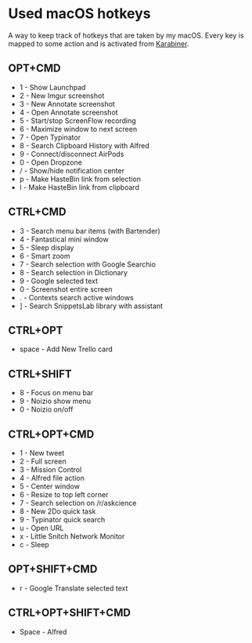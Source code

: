 # Used macOS hotkeys

A way to keep track of hotkeys that are taken by my macOS. Every key is mapped to some action and is activated from [Karabiner](../macOS/apps/karabiner/karabiner.md).

## OPT+CMD

- 1 - Show Launchpad
- 2 - New Imgur screenshot
- 3 - New Annotate screenshot
- 4 - Open Annotate screenshot
- 5 - Start/stop ScreenFlow recording
- 6 - Maximize window to next screen
- 7 - Open Typinator
- 8 - Search Clipboard History with Alfred
- 9 - Connect/disconnect AirPods
- 0 - Open Dropzone
- / - Show/hide notification center
- p - Make HasteBin link from selection
- l - Make HasteBin link from clipboard

## CTRL+CMD

- 3 - Search menu bar items (with Bartender)
- 4 - Fantastical mini window
- 5 - Sleep display
- 6 - Smart zoom
- 7 - Search selection with Google Searchio
- 8 - Search selection in Dictionary
- 9 - Google selected text
- 0 - Screenshot entire screen
- . - Contexts search active windows
- ] - Search SnippetsLab library with assistant

## CTRL+OPT

- space - Add New Trello card

## CTRL+SHIFT

- 8 - Focus on menu bar
- 9 - Noizio show menu
- 0 - Noizio on/off

## CTRL+OPT+CMD

- 1 - New tweet
- 2 - Full screen
- 3 - Mission Control
- 4 - Alfred file action
- 5 - Center window
- 6 - Resize to top left corner
- 7 - Search selection on /r/askcience
- 8 - New 2Do quick task
- 9 - Typinator quick search
- u - Open URL
- x - Little Snitch Network Monitor
- c - Sleep

## OPT+SHIFT+CMD

- r - Google Translate selected text

## CTRL+OPT+SHIFT+CMD

- Space - Alfred
